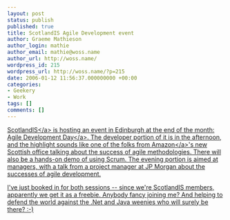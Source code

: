 ```yaml
---
layout: post
status: publish
published: true
title: ScotlandIS Agile Development event
author: Graeme Mathieson
author_login: mathie
author_email: mathie@woss.name
author_url: http://woss.name/
wordpress_id: 215
wordpress_url: http://woss.name/?p=215
date: 2006-01-12 11:56:37.000000000 +00:00
categories:
- Geekery
- Work
tags: []
comments: []
---
```

<a href="http:&#47;&#47;www.scotlandis.com&#47;">ScotlandIS<&#47;a> is hosting an event in Edinburgh at the end of the month: <a href="http:&#47;&#47;www.scotlandis.com&#47;index.cfm&#47;page&#47;84&#47;event&#47;204&#47;">Agile Development Day<&#47;a>.  The developer portion of it is in the afternoon, and the highlight sounds like one of the folks from <a href="http:&#47;&#47;www.amazon.co.uk&#47;">Amazon<&#47;a>'s new Scottish office talking about the success of agile methodologies.  There will also be a hands-on demo of using Scrum.  The evening portion is aimed at managers, with a talk from a project manager at JP Morgan about the successes of agile development.

I've just booked in for both sessions -- since we're ScotlandIS members, apparently we get it as a freebie.  Anybody fancy joining me?  And helping to defend the world against the .Net and Java weenies who will surely be there? :-)
